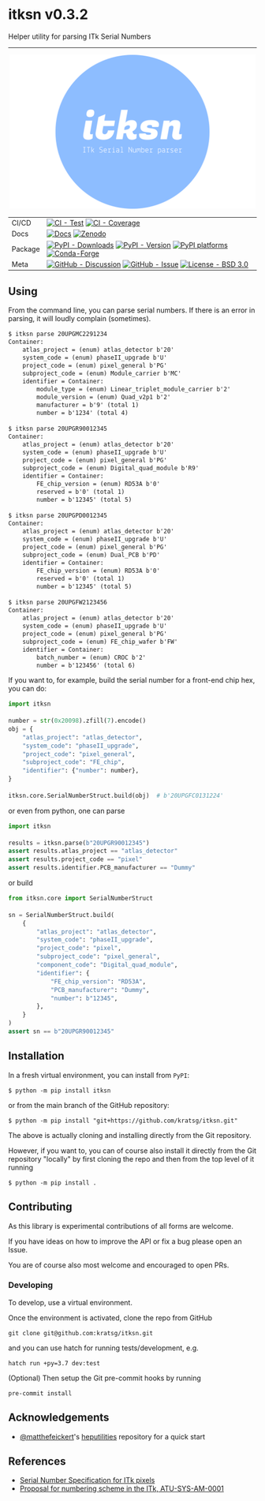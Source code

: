 # itksn v0.3.2

Helper utility for parsing ITk Serial Numbers

---

<!-- sync the following div with docs/index.md -->
<div align="center">

<img src="https://raw.githubusercontent.com/kratsg/itksn/main/docs/assets/images/logo.svg" alt="itksn logo" width="500" role="img">

<!-- --8<-- [start:badges] -->

<!-- prettier-ignore-start -->

| | |
| --- | --- |
| CI/CD | [![CI - Test][actions-badge]][actions-link] [![CI - Coverage][coverage-badge]][coverage-link] |
| Docs | [![Docs][actions-badge-docs]][actions-link-docs] [![Zenodo][zenodo-badge]][zenodo-link] |
| Package | [![PyPI - Downloads][pypi-downloads]][pypi-link] [![PyPI - Version][pypi-version]][pypi-link] [![PyPI platforms][pypi-platforms]][pypi-link] [![Conda-Forge][conda-badge]][conda-link] |
| Meta | [![GitHub - Discussion][github-discussions-badge]][github-discussions-link] [![GitHub - Issue][github-issues-badge]][github-issues-link] [![License - BSD 3.0][license-badge]][license-link] |

[actions-badge]:            https://github.com/kratsg/itksn/workflows/CI/badge.svg
[actions-link]:             https://github.com/kratsg/itksn/actions
[actions-badge-docs]:       https://github.com/kratsg/itksn/actions/workflows/docs.yml/badge.svg?branch=main
[actions-link-docs]:        https://github.com/kratsg/itksn/actions/workflows/docs.yml?query=branch:main
[conda-badge]:              https://img.shields.io/conda/vn/conda-forge/itksn
[conda-link]:               https://github.com/conda-forge/itksn-feedstock
[github-discussions-badge]: https://img.shields.io/static/v1?label=Discussions&message=Ask&color=blue&logo=github
[github-discussions-link]:  https://github.com/kratsg/itksn/discussions
[github-issues-badge]:      https://img.shields.io/static/v1?label=Issues&message=File&color=blue&logo=github
[github-issues-link]:       https://github.com/kratsg/itksn/issues
[pypi-link]:                https://pypi.org/project/itksn/
[pypi-downloads]:           https://img.shields.io/pypi/dm/itksn.svg?color=blue&label=Downloads&logo=pypi&logoColor=gold
[pypi-platforms]:           https://img.shields.io/pypi/pyversions/itksn
[pypi-version]:             https://img.shields.io/pypi/v/itksn
[rtd-badge]:                https://readthedocs.org/projects/itksn/badge/?version=latest
[rtd-link]:                 https://itksn.readthedocs.io/en/latest/?badge=latest
[coverage-badge]:           https://codecov.io/gh/kratsg/itksn/graph/badge.svg?branch=main
[coverage-link]:            https://codecov.io/gh/kratsg/itksn?branch=main
[license-badge]:            https://img.shields.io/badge/License-BSD_3.0-blue.svg
[license-link]:             https://spdx.org/licenses/BSD-3-Clause.html
[zenodo-badge]:             https://zenodo.org/badge/290293623.svg
[zenodo-link]:              https://zenodo.org/badge/latestdoi/290293623

<!-- prettier-ignore-end -->

<!-- --8<-- [end:badges] -->

</div>

## Using

From the command line, you can parse serial numbers. If there is an error in
parsing, it will loudly complain (sometimes).

```
$ itksn parse 20UPGMC2291234
Container:
    atlas_project = (enum) atlas_detector b'20'
    system_code = (enum) phaseII_upgrade b'U'
    project_code = (enum) pixel_general b'PG'
    subproject_code = (enum) Module_carrier b'MC'
    identifier = Container:
        module_type = (enum) Linear_triplet_module_carrier b'2'
        module_version = (enum) Quad_v2p1 b'2'
        manufacturer = b'9' (total 1)
        number = b'1234' (total 4)

$ itksn parse 20UPGR90012345
Container:
    atlas_project = (enum) atlas_detector b'20'
    system_code = (enum) phaseII_upgrade b'U'
    project_code = (enum) pixel_general b'PG'
    subproject_code = (enum) Digital_quad_module b'R9'
    identifier = Container:
        FE_chip_version = (enum) RD53A b'0'
        reserved = b'0' (total 1)
        number = b'12345' (total 5)

$ itksn parse 20UPGPD0012345
Container:
    atlas_project = (enum) atlas_detector b'20'
    system_code = (enum) phaseII_upgrade b'U'
    project_code = (enum) pixel_general b'PG'
    subproject_code = (enum) Dual_PCB b'PD'
    identifier = Container:
        FE_chip_version = (enum) RD53A b'0'
        reserved = b'0' (total 1)
        number = b'12345' (total 5)

$ itksn parse 20UPGFW2123456
Container:
    atlas_project = (enum) atlas_detector b'20'
    system_code = (enum) phaseII_upgrade b'U'
    project_code = (enum) pixel_general b'PG'
    subproject_code = (enum) FE_chip_wafer b'FW'
    identifier = Container:
        batch_number = (enum) CROC b'2'
        number = b'123456' (total 6)
```

If you want to, for example, build the serial number for a front-end chip hex,
you can do:

```python
import itksn

number = str(0x20098).zfill(7).encode()
obj = {
    "atlas_project": "atlas_detector",
    "system_code": "phaseII_upgrade",
    "project_code": "pixel_general",
    "subproject_code": "FE_chip",
    "identifier": {"number": number},
}

itksn.core.SerialNumberStruct.build(obj)  # b'20UPGFC0131224'
```

or even from python, one can parse

```python
import itksn

results = itksn.parse(b"20UPGR90012345")
assert results.atlas_project == "atlas_detector"
assert results.project_code == "pixel"
assert results.identifier.PCB_manufacturer == "Dummy"
```

or build

```python
from itksn.core import SerialNumberStruct

sn = SerialNumberStruct.build(
    {
        "atlas_project": "atlas_detector",
        "system_code": "phaseII_upgrade",
        "project_code": "pixel",
        "subproject_code": "pixel_general",
        "component_code": "Digital_quad_module",
        "identifier": {
            "FE_chip_version": "RD53A",
            "PCB_manufacturer": "Dummy",
            "number": b"12345",
        },
    }
)
assert sn == b"20UPGR90012345"
```

## Installation

In a fresh virtual environment, you can install from `PyPI`:

```
$ python -m pip install itksn
```

or from the main branch of the GitHub repository:

```
$ python -m pip install "git+https://github.com/kratsg/itksn.git"
```

The above is actually cloning and installing directly from the Git repository.

However, if you want to, you can of course also install it directly from the Git
repository "locally" by first cloning the repo and then from the top level of it
running

```
$ python -m pip install .
```

## Contributing

As this library is experimental contributions of all forms are welcome.

If you have ideas on how to improve the API or fix a bug please open an Issue.

You are of course also most welcome and encouraged to open PRs.

### Developing

To develop, use a virtual environment.

Once the environment is activated, clone the repo from GitHub

```
git clone git@github.com:kratsg/itksn.git
```

and you can use hatch for running tests/development, e.g.

```
hatch run +py=3.7 dev:test
```

(Optional) Then setup the Git pre-commit hooks by running

```
pre-commit install
```

## Acknowledgements

- [@matthefeickert](https://github.com/matthewfeickert)'s
  [heputilities](https://github.com/matthewfeickert/heputils) repository for a
  quick start

## References

- [Serial Number Specification for ITk pixels](https://edms.cern.ch/ui/#!master/navigator/document?D:100968451:100968451:subDocs)
- [Proposal for numbering scheme in the ITk, ATU-SYS-AM-0001](https://edms.cern.ch/document/1773411/1)
